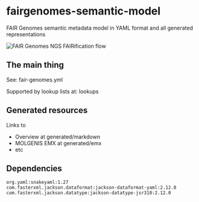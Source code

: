 # fairgenomes-semantic-model
FAIR Genomes semantic metadata model in YAML format and all generated representations

![FAIR Genomes NGS FAIRification flow](https://github.com/fairgenomes/fairgenomes-semantic-model/blob/master/img/FAIRificationOfNGS.png)

## The main thing

See: fair-genomes.yml

Supported by lookup lists at: lookups

## Generated resources

Links to
- Overview at generated/markdown
- MOLGENIS EMX at generated/emx
- etc

## Dependencies
```
org.yaml:snakeyaml:1.27
com.fasterxml.jackson.dataformat:jackson-dataformat-yaml:2.12.0
com.fasterxml.jackson.datatype:jackson-datatype-jsr310:2.12.0
```
